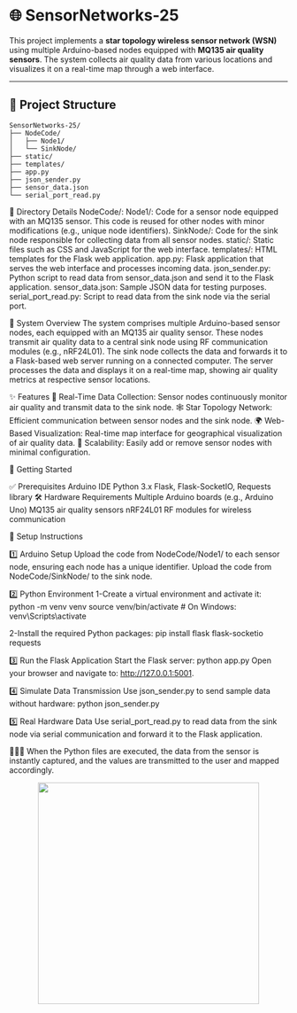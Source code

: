 # 🌐 SensorNetworks-25

This project implements a **star topology wireless sensor network (WSN)** using multiple Arduino-based nodes equipped with **MQ135 air quality sensors**. The system collects air quality data from various locations and visualizes it on a real-time map through a web interface.

---

## 📂 Project Structure

```plaintext
SensorNetworks-25/
├── NodeCode/
│   ├── Node1/
│   └── SinkNode/
├── static/
├── templates/
├── app.py
├── json_sender.py
├── sensor_data.json
└── serial_port_read.py
```
📁 Directory Details
  NodeCode/:
  Node1/: Code for a sensor node equipped with an MQ135 sensor. This code is reused for other nodes with minor modifications (e.g., unique node identifiers).
  SinkNode/: Code for the sink node responsible for collecting data from all sensor nodes.
  static/: Static files such as CSS and JavaScript for the web interface.
  templates/: HTML templates for the Flask web application.
  app.py: Flask application that serves the web interface and processes incoming data.
  json_sender.py: Python script to read data from sensor_data.json and send it to the Flask application.
  sensor_data.json: Sample JSON data for testing purposes.
  serial_port_read.py: Script to read data from the sink node via the serial port.

🌟 System Overview
The system comprises multiple Arduino-based sensor nodes, each equipped with an MQ135 air quality sensor. These nodes transmit air quality data to a central sink node using RF communication modules (e.g., nRF24L01). The sink node collects the data and forwards it to a Flask-based web server running on a connected computer. The server processes the data and displays it on a real-time map, showing air quality metrics at respective sensor locations.

✨ Features
📡 Real-Time Data Collection: Sensor nodes continuously monitor air quality and transmit data to the sink node.
🕸️ Star Topology Network: Efficient communication between sensor nodes and the sink node.
🌍 Web-Based Visualization: Real-time map interface for geographical visualization of air quality data.
🔧 Scalability: Easily add or remove sensor nodes with minimal configuration.

🚀 Getting Started

✅ Prerequisites
Arduino IDE
Python 3.x
Flask, Flask-SocketIO, Requests library
🛠️ Hardware Requirements
Multiple Arduino boards (e.g., Arduino Uno)
MQ135 air quality sensors
nRF24L01 RF modules for wireless communication

📝 Setup Instructions

1️⃣ Arduino Setup
Upload the code from NodeCode/Node1/ to each sensor node, ensuring each node has a unique identifier.
Upload the code from NodeCode/SinkNode/ to the sink node.

2️⃣ Python Environment
1-Create a virtual environment and activate it:
    python -m venv venv
    source venv/bin/activate  # On Windows: venv\Scripts\activate

2-Install the required Python packages:
    pip install flask flask-socketio requests

3️⃣ Run the Flask Application
Start the Flask server:
    python app.py
    Open your browser and navigate to: http://127.0.0.1:5001.

4️⃣ Simulate Data Transmission
Use json_sender.py to send sample data without hardware:
    python json_sender.py

5️⃣ Real Hardware Data
Use serial_port_read.py to read data from the sink node via serial communication and forward it to the Flask application.

👩🏽‍💻 When the Python files are executed, the data from the sensor is instantly captured, and the values are transmitted to the user and mapped accordingly.

<p align="center">
  <img src="https://github.com/user-attachments/assets/4c0133e5-0852-499b-b00a-78628e119f8b" width="400"/>
</p>
